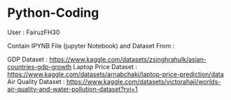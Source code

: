 # Python-Coding
User : FairuzFH30

Contain IPYNB File (jupyter Notebook) and Dataset From :

GDP Dataset : https://www.kaggle.com/datasets/zsinghrahulk/asian-countries-gdp-growth
Laptop Price Dataset : https://www.kaggle.com/datasets/arnabchaki/laptop-price-prediction/data
Air Quality Dataset : https://www.kaggle.com/datasets/victorahaji/worlds-air-quality-and-water-pollution-dataset?rvi=1
